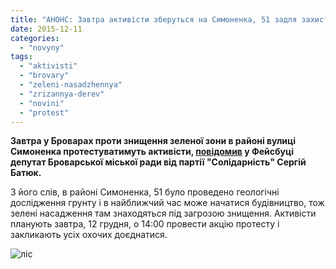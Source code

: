 ```yaml
---
title: "АНОНС: Завтра активісти зберуться на Симоненка, 51 задля захисту зелених зон"
date: 2015-12-11
categories: 
  - "novyny"
tags: 
  - "aktivisti"
  - "brovary"
  - "zeleni-nasadzhennya"
  - "zrizannya-derev"
  - "novini"
  - "protest"
---
```


**Завтра у Броварах проти знищення зеленої зони в районі вулиці Симоненка протестуватимуть активісти, [повідомив](https://www.facebook.com/groups/brovary/permalink/1151283828234915/) у Фейсбуці депутат Броварської міської ради від партії "Солідарність" Сергій Батюк.**

З його слів, в районі Симоненка, 51 було проведено геологічні дослідження грунту і в найближчий час може начатися будівництво, тож зелені насадження там знаходяться під загрозою знищення. Активісти планують завтра, 12 грудня, о 14:00 провести акцію протесту і закликають усіх охочих доєднатися.

![ліс](https://mpz.brovary.org/wp-content/uploads/2015/12/lis.jpg)

